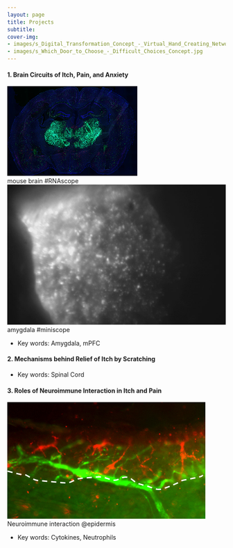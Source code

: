 ```yaml
---
layout: page
title: Projects
subtitle: 
cover-img: 
- images/s_Digital_Transformation_Concept_-_Virtual_Hand_Creating_Network.jpg
- images/s_Which_Door_to_Choose_-_Difficult_Choices_Concept.jpg
---
```


#### 1. Brain Circuits of Itch, Pain, and Anxiety
![brain](images/RNAscope.jpg)  
mouse brain #RNAscope  
![amygdala](images/msCam1_Moment.jpg)  
amygdala #miniscope  
- Key words: Amygdala, mPFC

#### 2. Mechanisms behind Relief of Itch by Scratching
- Key words: Spinal Cord

#### 3. Roles of Neuroimmune Interaction in Itch and Pain
![neuroimmune](images/Neuroimmune_interaction.jpg)  
Neuroimmune interaction @epidermis
- Key words: Cytokines, Neutrophils
